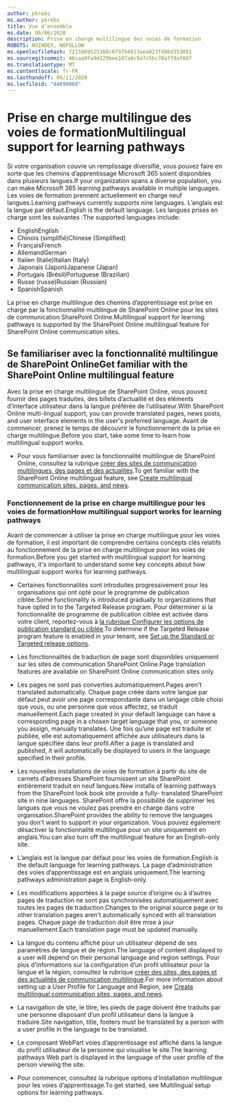 ```yaml
---
author: pkrebs
ms.author: pkrebs
title: Vue d’ensemble
ms.date: 06/06/2020
description: Prise en charge multilingue des voies de formation
ROBOTS: NOINDEX, NOFOLLOW
ms.openlocfilehash: 72159b9525368c6f9744913aea023f496d353091
ms.sourcegitcommit: 46caa9fa9d129bee107a8c9a7c5bc70a7f9af087
ms.translationtype: MT
ms.contentlocale: fr-FR
ms.lasthandoff: 06/11/2020
ms.locfileid: "44699068"
---
```

# <a name="multilingual-support-for-learning-pathways"></a><span data-ttu-id="8439a-103">Prise en charge multilingue des voies de formation</span><span class="sxs-lookup"><span data-stu-id="8439a-103">Multilingual support for learning pathways</span></span>

<span data-ttu-id="8439a-104">Si votre organisation couvre un remplissage diversifié, vous pouvez faire en sorte que les chemins d’apprentissage Microsoft 365 soient disponibles dans plusieurs langues.</span><span class="sxs-lookup"><span data-stu-id="8439a-104">If your organization spans a diverse population, you can make Microsoft 365 learning pathways available in multiple languages.</span></span> <span data-ttu-id="8439a-105">Les voies de formation prennent actuellement en charge neuf langues.</span><span class="sxs-lookup"><span data-stu-id="8439a-105">Learning pathways currently supports nine languages.</span></span> <span data-ttu-id="8439a-106">L’anglais est la langue par défaut.</span><span class="sxs-lookup"><span data-stu-id="8439a-106">English is the default language.</span></span> <span data-ttu-id="8439a-107">Les langues prises en charge sont les suivantes :</span><span class="sxs-lookup"><span data-stu-id="8439a-107">The supported languages include:</span></span>   

- <span data-ttu-id="8439a-108">English</span><span class="sxs-lookup"><span data-stu-id="8439a-108">English</span></span>    
- <span data-ttu-id="8439a-109">Chinois (simplifié)</span><span class="sxs-lookup"><span data-stu-id="8439a-109">Chinese (Simplified)</span></span>
- <span data-ttu-id="8439a-110">Français</span><span class="sxs-lookup"><span data-stu-id="8439a-110">French</span></span>
- <span data-ttu-id="8439a-111">Allemand</span><span class="sxs-lookup"><span data-stu-id="8439a-111">German</span></span>
- <span data-ttu-id="8439a-112">Italien (Italie)</span><span class="sxs-lookup"><span data-stu-id="8439a-112">Italian (Italy)</span></span>
- <span data-ttu-id="8439a-113">Japonais (Japon)</span><span class="sxs-lookup"><span data-stu-id="8439a-113">Japanese (Japan)</span></span>
- <span data-ttu-id="8439a-114">Portugais (Brésil)</span><span class="sxs-lookup"><span data-stu-id="8439a-114">Portuguese (Brazilian)</span></span>
- <span data-ttu-id="8439a-115">Russe (russe)</span><span class="sxs-lookup"><span data-stu-id="8439a-115">Russian (Russian)</span></span>
- <span data-ttu-id="8439a-116">Spanish</span><span class="sxs-lookup"><span data-stu-id="8439a-116">Spanish</span></span>

<span data-ttu-id="8439a-117">La prise en charge multilingue des chemins d’apprentissage est prise en charge par la fonctionnalité multilingue de SharePoint Online pour les sites de communication SharePoint Online.</span><span class="sxs-lookup"><span data-stu-id="8439a-117">Multilingual support for learning pathways is supported by the SharePoint Online multilingual feature for SharePoint Online communication sites.</span></span> 

## <a name="get-familiar-with-the-sharepoint-online-multilingual-feature"></a><span data-ttu-id="8439a-118">Se familiariser avec la fonctionnalité multilingue de SharePoint Online</span><span class="sxs-lookup"><span data-stu-id="8439a-118">Get familiar with the SharePoint Online multilingual feature</span></span>
<span data-ttu-id="8439a-119">Avec la prise en charge multilingue de SharePoint Online, vous pouvez fournir des pages traduites, des billets d’actualité et des éléments d’interface utilisateur dans la langue préférée de l’utilisateur.</span><span class="sxs-lookup"><span data-stu-id="8439a-119">With SharePoint Online multi-lingual support, you can provide translated pages, news posts, and user interface elements in the user's preferred language.</span></span> <span data-ttu-id="8439a-120">Avant de commencer, prenez le temps de découvrir le fonctionnement de la prise en charge multilingue.</span><span class="sxs-lookup"><span data-stu-id="8439a-120">Before you start, take some time to learn how multilingual support works.</span></span> 
- <span data-ttu-id="8439a-121">Pour vous familiariser avec la fonctionnalité multilingue de SharePoint Online, consultez la rubrique [créer des sites de communication multilingues, des pages et des actualités](https://support.office.com/en-us/article/2bb7d610-5453-41c6-a0e8-6f40b3ed750c).</span><span class="sxs-lookup"><span data-stu-id="8439a-121">To get familiar with the SharePoint Online multilingual feature, see [Create multilingual communication sites, pages, and news](https://support.office.com/en-us/article/2bb7d610-5453-41c6-a0e8-6f40b3ed750c).</span></span> 

### <a name="how-multilingual-support-works-for-learning-pathways"></a><span data-ttu-id="8439a-122">Fonctionnement de la prise en charge multilingue pour les voies de formation</span><span class="sxs-lookup"><span data-stu-id="8439a-122">How multilingual support works for learning pathways</span></span>
<span data-ttu-id="8439a-123">Avant de commencer à utiliser la prise en charge multilingue pour les voies de formation, il est important de comprendre certains concepts clés relatifs au fonctionnement de la prise en charge multilingue pour les voies de formation.</span><span class="sxs-lookup"><span data-stu-id="8439a-123">Before you get started with multilingual support for learning pathways, it's important to understand some key concepts about how multilingual support works for learning pathways.</span></span> 

- <span data-ttu-id="8439a-124">Certaines fonctionnalités sont introduites progressivement pour les organisations qui ont opté pour le programme de publication ciblée.</span><span class="sxs-lookup"><span data-stu-id="8439a-124">Some functionality is introduced gradually to organizations that have opted in to the Targeted Release program.</span></span> <span data-ttu-id="8439a-125">Pour déterminer si la fonctionnalité de programme de publication ciblée est activée dans votre client, reportez-vous à [la rubrique Configurer les options de publication standard ou ciblée](https://support.office.com/en-us/article/3b3adfa4-1777-4ff0-b606-fb8732101f47).</span><span class="sxs-lookup"><span data-stu-id="8439a-125">To determine if the Targeted Release program feature is enabled in your tenant, see [Set up the Standard or Targeted release options](https://support.office.com/en-us/article/3b3adfa4-1777-4ff0-b606-fb8732101f47).</span></span> 
- <span data-ttu-id="8439a-126">Les fonctionnalités de traduction de page sont disponibles uniquement sur les sites de communication SharePoint Online.</span><span class="sxs-lookup"><span data-stu-id="8439a-126">Page translation features are available on SharePoint Online communication sites only.</span></span>
- <span data-ttu-id="8439a-127">Les pages ne sont pas converties automatiquement.</span><span class="sxs-lookup"><span data-stu-id="8439a-127">Pages aren't translated automatically.</span></span> <span data-ttu-id="8439a-128">Chaque page créée dans votre langue par défaut peut avoir une page correspondante dans un langage cible choisi que vous, ou une personne que vous affectez, se traduit manuellement.</span><span class="sxs-lookup"><span data-stu-id="8439a-128">Each page created in your default language can have a corresponding page in a chosen target language that you, or someone you assign, manually translates.</span></span> <span data-ttu-id="8439a-129">Une fois qu’une page est traduite et publiée, elle est automatiquement affichée aux utilisateurs dans la langue spécifiée dans leur profil.</span><span class="sxs-lookup"><span data-stu-id="8439a-129">After a page is translated and published, it will automatically be displayed to users in the language specified in their profile.</span></span>
- <span data-ttu-id="8439a-130">Les nouvelles installations de voies de formation à partir du site de carnets d’adresses SharePoint fournissent un site SharePoint entièrement traduit en neuf langues.</span><span class="sxs-lookup"><span data-stu-id="8439a-130">New installs of learning pathways from the SharePoint look book site provide a fully- translated SharePoint site in nine languages.</span></span> <span data-ttu-id="8439a-131">SharePoint offre la possibilité de supprimer les langues que vous ne voulez pas prendre en charge dans votre organisation.</span><span class="sxs-lookup"><span data-stu-id="8439a-131">SharePoint provides the ability to remove the languages you don't want to support in your organization.</span></span> <span data-ttu-id="8439a-132">Vous pouvez également désactiver la fonctionnalité multilingue pour un site uniquement en anglais.</span><span class="sxs-lookup"><span data-stu-id="8439a-132">You can also turn off the multilingual feature for an English-only site.</span></span> 
- <span data-ttu-id="8439a-133">L’anglais est la langue par défaut pour les voies de formation.</span><span class="sxs-lookup"><span data-stu-id="8439a-133">English is the default language for learning pathways.</span></span> <span data-ttu-id="8439a-134">La page d’administration des voies d’apprentissage est en anglais uniquement.</span><span class="sxs-lookup"><span data-stu-id="8439a-134">The learning pathways administration page is English-only.</span></span> 
- <span data-ttu-id="8439a-135">Les modifications apportées à la page source d’origine ou à d’autres pages de traduction ne sont pas synchronisées automatiquement avec toutes les pages de traduction.</span><span class="sxs-lookup"><span data-stu-id="8439a-135">Changes to the original source page or to other translation pages aren't automatically synced with all translation pages.</span></span> <span data-ttu-id="8439a-136">Chaque page de traduction doit être mise à jour manuellement.</span><span class="sxs-lookup"><span data-stu-id="8439a-136">Each translation page must be updated manually.</span></span>
- <span data-ttu-id="8439a-137">La langue du contenu affiché pour un utilisateur dépend de ses paramètres de langue et de région.</span><span class="sxs-lookup"><span data-stu-id="8439a-137">The language of content displayed to a user will depend on their personal language and region settings.</span></span> <span data-ttu-id="8439a-138">Pour plus d’informations sur la configuration d’un profil utilisateur pour la langue et la région, consultez la rubrique [créer des sites, des pages et des actualités de communication multilingue](https://support.office.com/en-us/article/2bb7d610-5453-41c6-a0e8-6f40b3ed750c).</span><span class="sxs-lookup"><span data-stu-id="8439a-138">For more information about setting up a User Profile for Language and Region, see [Create multilingual communication sites, pages, and news](https://support.office.com/en-us/article/2bb7d610-5453-41c6-a0e8-6f40b3ed750c).</span></span> 
- <span data-ttu-id="8439a-139">La navigation de site, le titre, les pieds de page doivent être traduits par une personne disposant d’un profil utilisateur dans la langue à traduire.</span><span class="sxs-lookup"><span data-stu-id="8439a-139">Site navigation, title, footers must be translated by a person with a user profile in the language to be translated.</span></span>
- <span data-ttu-id="8439a-140">Le composant WebPart voies d’apprentissage est affiché dans la langue du profil utilisateur de la personne qui visualise le site.</span><span class="sxs-lookup"><span data-stu-id="8439a-140">The learning pathways Web part is displayed in the language of the user profile of the person viewing the site.</span></span> 

- <span data-ttu-id="8439a-141">Pour commencer, consultez la rubrique options d’installation multilingue pour les voies d’apprentissage.</span><span class="sxs-lookup"><span data-stu-id="8439a-141">To get started, see Multilingual setup options for learning pathways.</span></span> 